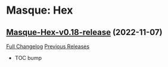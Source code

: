 # Masque: Hex

## [Masque-Hex-v0.18-release](https://github.com/amtoft-eu/masque-hex/tree/Masque-Hex-v0.18-release) (2022-11-07)
[Full Changelog](https://github.com/amtoft-eu/masque-hex/compare/Masque-Hex-v0.17-release...Masque-Hex-v0.18-release) [Previous Releases](https://github.com/amtoft-eu/masque-hex/releases)

- TOC bump  
